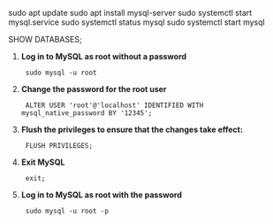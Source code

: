 sudo apt update
sudo apt install mysql-server
sudo systemctl start mysql.service
sudo systemctl status mysql
sudo systemctl start mysql

SHOW DATABASES;

1. **Log in to MySQL as root without a password**

   ```
    sudo mysql -u root
   ```

2. **Change the password for the root user**

   ```
    ALTER USER 'root'@'localhost' IDENTIFIED WITH mysql_native_password BY '12345';
   ```

3. **Flush the privileges to ensure that the changes take effect:**

   ```
    FLUSH PRIVILEGES;
   ```

4. **Exit MySQL**

   ```
    exit;
   ```

5. **Log in to MySQL as root with the password**

   ```
    sudo mysql -u root -p
   ```
